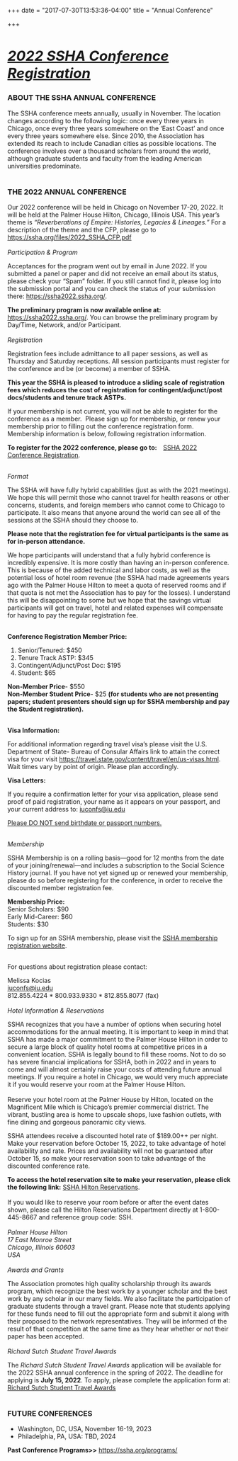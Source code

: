 +++
date = "2017-07-30T13:53:36-04:00"
title = "Annual Conference"

+++

### <h2><a href="https://indianauniv.ungerboeck.com/prod/emc00/register.aspx?OrgCode=10&EvtID=10985&AppCode=REG&CC=122080803651" target="_blank" role="button" class="btn btn-default btn-lg"><i><h2>2022 SSHA Conference Registration</h2></i></a></h2>

### **ABOUT THE SSHA ANNUAL CONFERENCE**  

The SSHA conference meets annually, usually in November. The location changes according to the following logic: once every three years in Chicago, once every three years somewhere on the ‘East Coast’ and once every three years somewhere else. Since 2010, the Association has extended its reach to include Canadian cities as possible locations. The conference involves over a thousand scholars from around the world, although graduate students and faculty from the leading American universities predominate.  
<br />  

### **THE 2022 ANNUAL CONFERENCE**  

Our 2022 conference will be held in Chicago on November 17-20, 2022.  It will be held at the Palmer House Hilton, Chicago, Illinois USA. This year’s theme is <i>“Reverberations of Empire: Histories, Legacies & Lineages.”</i> For a description of the theme and the CFP, please go to https://ssha.org/files/2022_SSHA_CFP.pdf  
<br />
<i>Participation & Program</i>   

Acceptances for the program went out by email in June 2022. If you submitted a panel or paper and did not receive an email about its status, please check your “Spam” folder. If you still cannot find it, please log into the submission portal and you can check the status of your submission there: https://ssha2022.ssha.org/.  

**The preliminary program is now available online at:** https://ssha2022.ssha.org/. You can browse the preliminary program by Day/Time, Network, and/or Participant.   
<br />
<i>Registration</i>

Registration fees include admittance to all paper sessions, as well as Thursday and Saturday receptions. All session participants must register for the conference and be (or become) a member of SSHA.  

**This year the SSHA is pleased to introduce a sliding scale of registration fees which reduces the cost of registration for contingent/adjunct/post docs/students and tenure track ASTPs.**  

If your membership is not current, you will not be able to register for the conference as a member.  Please sign up for membership, or renew your membership prior to filling out the conference registration form. Membership information is below, following registration information.  

**To register for the 2022 conference, please go to:**&emsp;<a href="https://indianauniv.ungerboeck.com/prod/emc00/register.aspx?OrgCode=10&EvtID=10985&AppCode=REG&CC=122080803651" target="_blank">SSHA 2022 Conference Registration</a>.

<br />
<i>Format</i>  

The SSHA will have fully hybrid capabilities (just as with the 2021 meetings). We hope this will permit those who cannot travel for health reasons or other concerns, students, and foreign members who cannot come to Chicago to participate. It also means that anyone around the world can see all of the sessions at the SSHA should they choose to.  

**Please note that the registration fee for virtual participants is the same as for in-person attendance.**  

We hope participants will understand that a fully hybrid conference is incredibly expensive. It is more costly than having an in-person conference. This is because of the added technical and labor costs, as well as the potential loss of hotel room revenue (the SSHA had made agreements years ago with the Palmer House Hilton to meet a quota of reserved rooms and if that quota is not met the Association has to pay for the losses). I understand this will be disappointing to some but we hope that the savings virtual participants will get on travel, hotel and related expenses will compensate for having to pay the regular registration fee.  
<br />

**Conference Registration Member Price:**  
1. Senior/Tenured: $450  
2. Tenure Track ASTP: $345  
3. Contingent/Adjunct/Post Doc: $195  
4. Student: $65  
 
**Non-Member Price**- $550  
**Non-Member Student Price**- $25 **(for students who are not presenting papers; student presenters should sign up for SSHA membership and pay the Student registration).**   
<br />

**Visa Information:**  

For additional information regarding travel visa’s please visit the U.S. Department of State- Bureau of Consular Affairs link to attain the correct visa for your visit https://travel.state.gov/content/travel/en/us-visas.html. Wait times vary by point of origin. Please plan accordingly.

**Visa Letters:**  

If you require a confirmation letter for your visa application, please send proof of paid registration, your name as it appears on your passport, and your current address to: 
<iuconfs@iu.edu> 

<u>Please DO NOT send birthdate or passport numbers.</u>  

<br />
<i>Membership</i>  

SSHA Membership is on a rolling basis—good for 12 months from the date of your joining/renewal—and includes a subscription to the Social Science History journal. If you have not yet signed up or renewed your membership, please do so before registering for the conference, in order to receive the discounted member registration fee.  
 
**Membership Price:**  
Senior Scholars: $90  
Early Mid-Career: $60  
Students: $30  

To sign up for an SSHA membership, please visit the <a href="https://indianauniv-web.ungerboeck.com/mbd/mbd_p23_add_member.aspx?oc=10&cc=SSHA-MEMBER" target="_blank">SSHA membership registration website</a>.  

&emsp;  
For questions about registration please contact:  

Melissa Kocias  
<iuconfs@iu.edu>  
812.855.4224 * 800.933.9330 * 812.855.8077 (fax) 
<br />  
<i>Hotel Information & Reservations</i>  

SSHA recognizes that you have a number of options when securing hotel accommodations for the annual meeting.  It is important to keep in mind that SSHA has made a major commitment to the Palmer House Hilton in order to secure a large block of quality hotel rooms at competitive prices in a convenient location.  SSHA is legally bound to fill these rooms.  Not to do so has severe financial implications for SSHA, both in 2022 and in years to come and will almost certainly raise your costs of attending future annual meetings.  If you require a hotel in Chicago, we would very much appreciate it if you would reserve your room at the Palmer House Hilton.   
&emsp;  
Reserve your hotel room at the Palmer House by Hilton, located on the Magnificent Mile which is Chicago’s premier commercial district. The vibrant, bustling area is home to upscale shops, luxe fashion outlets, with fine dining and gorgeous panoramic city views.  

SSHA attendees receive a discounted hotel rate of $189.00++ per night. Make your reservation before October 15, 2022, to take advantage of hotel availability and rate. Prices and availability will not be guaranteed after October 15, so make your reservation soon to take advantage of the discounted conference rate.  

**To access the hotel reservation site to make your reservation, please click the following link:** <a href="https://book.passkey.com/event/50326880/owner/1455/home" target="_blank">SSHA Hilton Reservations</a>.  
&emsp;  
If you would like to reserve your room before or after the event dates shown, please call the Hilton Reservations Department directly at 1-800-445-8667 and reference group code: SSH.    
&emsp;  
<i>Palmer House Hilton  
17 East Monroe Street  
Chicago, Illinois 60603  
USA</i>  
<br />
<i>Awards and Grants</i>  

The Association promotes high quality scholarship through its awards program, which recognize the best work by a younger scholar and the best work by any scholar in our many fields. We also facilitate the participation of graduate students through a travel grant. Please note that students applying for these funds need to fill out the appropriate form and submit it along with their proposed to the network representatives. They will be informed of the result of that competition at the same time as they hear whether or not their paper has been accepted.  
<br />
<i>Richard Sutch Student Travel Awards</i>  

The _Richard Sutch Student Travel Awards_ application will be available for the 2022 SSHA annual conference in the spring of 2022. The deadline for applying is **July 15, 2022**. To apply, please complete the application form at: <a href="https://forms.gle/4rWx4wKiv5rxWAbY9" target="_blank">Richard Sutch Student Travel Awards</a>  
<br />
### **FUTURE CONFERENCES**  

- Washington, DC, USA, November 16-19, 2023  
- Philadelphia, PA, USA: TBD, 2024

**Past Conference Programs>>** https://ssha.org/programs/  